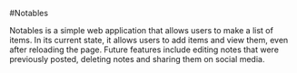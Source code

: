 #Notables

Notables is a simple web application that allows users to make a list of items. 
In its current state, it allows users to add items and view them, even after reloading the page.
Future features include editing notes that were previously posted, deleting notes and sharing them on social media.
